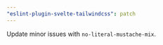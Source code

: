 ```yaml
---
"eslint-plugin-svelte-tailwindcss": patch
---
```


Update minor issues with `no-literal-mustache-mix`.
